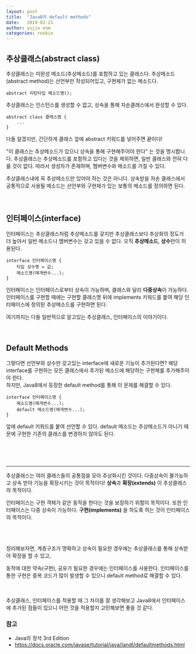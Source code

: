 ```yaml
---
layout: post
title:  "Java8의 default methods"
date:   2019-02-21
author: yujin eom
categories: rookie
---
```


## 추상클래스(abstract class)


추상클래스는 미완성 메소드(추상메소드)를 포함하고 있는 클래스다. 
추상메소드(abstract method)는 선언부만 작성되어있고, 구현체가 없는 메소드다.
```
abstract 리턴타입 메소드명();
```

추상클래스는 인스턴스를 생성할 수 없고, 상속을 통해 자손클래스에서 완성할 수 있다.

```
abstract class 클래스명 {
    ...
}
```
다들 알겠지만, 간단하게 클래스 앞에 abstract 키워드를 넣어주면 끝이다! 

"이 클래스는 추상메소드가 있으니 상속을 통해 구현해주어야 한다" 는 것을 명시합니다.
추상클래스는 추상메소드를 포함하고 있다는 것을 제외하면, 일반 클래스와 전혀 다를 것이 없다. 따라서 생성자가 존재하며, 멤버변수와 메소드를 가질 수 있다.

추상클래스내에 꼭 추상메소드만 있어야 하는 것은 아니다. 상속받을 자손 클래스에서 공통적으로 사용될 메소드는 선언부와 구현체가 있는 보통의 메소드를 정의하면 된다.
<br><br><br>



## 인터페이스(interface)
인터페이스는 추상클래스처럼 추상메소드를 갖지만 추상클래스보다 추상화의 정도가 더 높아서 일반 메소드나 멤버변수는 갖고 있을 수 없다. 오직 **추상메소드**, **상수**만이 허용된다.


```
interface 인터페이스명 {
    타입 상수명 = 값;
    메소드명(매개변수...);
}
```

인터페이스는 인터페이스로부터 상속이 가능하며, 클래스와 달리 **다중상속**이 가능하다.
인터페이스를 구현할 때에는 구현할 클래스명 뒤에 implements 키워드를 붙여 해당 인터페이스에 정의된 추상메소드를 구현하면 된다.


여기까지는 다들 일반적으로 알고있는 추상클래스, 인터페이스의 이야기이다.
<br><br><br>

## Default Methods
그렇다면 선언부와 상수만 갖고있는 interface에 새로운 기능이 추가된다면? 
해당 interface를 구현하는 모든 클래스에서 추가된 메소드에 해당하는 구현체를 추가해주어야 한다.
<br>
하지만, Java8에서 등장한 default method를 통해 이 문제를 해결할 수 있다. 


```
interface 인터페이스명 {
    메소드명(매개변수...);
    default 메소드명(매개변수...);
}
```
앞에 default 키워드를 붙여 선언할 수 있다. default 메소드는 추상메소드가 아니기 때문에 구현한 기존의 클래스를 변경하지 않아도 된다. 


<br><br><br>

* * *


추상클래스는 여러 클래스들의 공통점을 모아 추상화시킨 것이다. 다중상속이 불가능하고 상속 받아 기능을 확장시키는 것이 목적이다!
**상속**과 **확장(extends)** 이 추상클래스의 목적이다.

인터페이스는 구현 객체가 같은 동작을 한다는 것을 보장하기 위함이 목적이다. 또한 인터페이스는 다중 상속이 가능하다.
**구현(implements)** 을 하도록 하는 것이 인터페이스의 목적이다.

<br><br><br>
정리해보자면, 계층구조가 명확하고 상속이 필요한 경우에는 추상클래스를 통해 상속받아 확장을 할 수 있고, 

동작에 대한 약속(구현), 공유가 필요한 경우에는 인터페이스를 사용한다.
인터페이스를 통한 구현은 중복 코드가 많이 발생할 수 있으니 default method로 해결할 수 있다.


<br><br>
추상클래스, 인터페이스를 적용할 때 그 차이를 잘 생각해보고 Java8에서 인터페이스에 추가된 점들이 있으니 어떤 것을 적용할지 고민해보면 좋을 것 같다.



### 참고
* Java의 정석 3rd Edition
* https://docs.oracle.com/javase/tutorial/java/IandI/defaultmethods.html